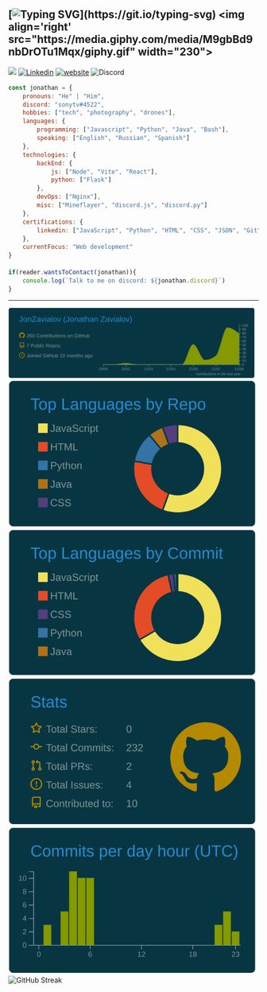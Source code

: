 [![Typing SVG](https://readme-typing-svg.herokuapp.com?color=FFFFFF&size=25&vCenter=true&width=300&height=25&lines=I'm+Jonathan+Zavialov!)](https://git.io/typing-svg)
<img align='right' src="https://media.giphy.com/media/M9gbBd9nbDrOTu1Mqx/giphy.gif" width="230">
---
![](https://komarev.com/ghpvc/?username=JonZavialov&color=073642&style=flat-square)
[![Linkedin](https://img.shields.io/badge/-Jonathan-blue?style=flat-square&logo=Linkedin&logoColor=white&link=https://www.linkedin.com/in/jonathan-zavialov-6404b61bb)](https://www.linkedin.com/in/jonathan-zavialov-6404b61bb)
[![website](https://img.shields.io/badge/Website-46a2f1.svg?&style=flat-square&logo=Google-Chrome&logoColor=white&link=http://jonzav.me/)](http://jonzav.me/)
![Discord](https://img.shields.io/badge/Discord-sonytv%234522-blue?style=flat-square&logo=discord)

```javascript
const jonathan = {
    pronouns: "He" | "Him",
    discord: "sonytv#4522",
    hobbies: ["tech", "photography", "drones"],
    languages: {
        programming: ["Javascript", "Python", "Java", "Bash"],
        speaking: ["English", "Russian", "Spanish"]
    },
    technologies: {
        backEnd: {
            js: ["Node", "Vite", "React"],
            python: ["Flask"]
        },
        devOps: ["Nginx"],
        misc: ["Mineflayer", "discord.js", "discord.py"]
    },
    certifications: {
        linkedin: ["JavaScript", "Python", "HTML", "CSS", "JSON", "Git", "Bash"]
    },
    currentFocus: "Web development"
}

if(reader.wantsToContact(jonathan)){
    console.log(`Talk to me on discord: ${jonathan.discord}`)
}
```

---
![](https://raw.githubusercontent.com/JonZavialov/JonZavialov/master/profile-summary-card-output/solarized_dark/0-profile-details.svg)
![](https://raw.githubusercontent.com/JonZavialov/JonZavialov/master/profile-summary-card-output/solarized_dark/1-repos-per-language.svg) ![](https://raw.githubusercontent.com/JonZavialov/JonZavialov/master/profile-summary-card-output/solarized_dark/2-most-commit-language.svg)
![](https://raw.githubusercontent.com/JonZavialov/JonZavialov/master/profile-summary-card-output/solarized_dark/3-stats.svg) ![](https://raw.githubusercontent.com/JonZavialov/JonZavialov/master/profile-summary-card-output/solarized_dark/4-productive-time.svg)
![GitHub Streak](http://github-readme-streak-stats.herokuapp.com?user=JonZavialov&theme=solarized-dark&hide_border=true)
